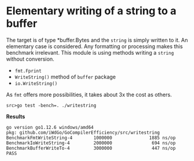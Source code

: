 # Elementary writing of a string to a buffer

The target is of type *buffer.Bytes and the `string` is simply written to it.
An elementary case is considered. Any formatting or processing makes this benchmark irrelevant.
This module is using methods writing a `string` without conversion.
 - `fmt.Fprint`
 - `WriteString()` method of `buffer` package
 - `io.WriteString()`   

As `fmt` offers more possibilities, it takes about 3x the cost as others.

`src>go test -bench=. ./writestring` 

**Results**

```
go version go1.12.6 windows/amd64
pkg: github.com/iWdGo/GoCompilerEfficiency/src/writestring
BenchmarkFmtWriteString-4        1000000              1885 ns/op
BenchmarkIoWriteString-4         2000000               694 ns/op
BenchmarkBufferWriteTo-4         3000000               447 ns/op
PASS
```
 
 